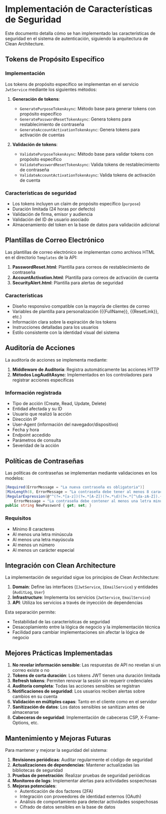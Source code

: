 # Implementación de Características de Seguridad

Este documento detalla cómo se han implementado las características de seguridad en el sistema de autenticación, siguiendo la arquitectura de Clean Architecture.

## Tokens de Propósito Específico

### Implementación

Los tokens de propósito específico se implementan en el servicio `JwtService` mediante los siguientes métodos:

1. **Generación de tokens**:
   - `GeneratePurposeTokenAsync`: Método base para generar tokens con propósito específico
   - `GeneratePasswordResetTokenAsync`: Genera tokens para restablecimiento de contraseña
   - `GenerateAccountActivationTokenAsync`: Genera tokens para activación de cuentas

2. **Validación de tokens**:
   - `ValidatePurposeTokenAsync`: Método base para validar tokens con propósito específico
   - `ValidatePasswordResetTokenAsync`: Valida tokens de restablecimiento de contraseña
   - `ValidateAccountActivationTokenAsync`: Valida tokens de activación de cuenta

### Características de seguridad

- Los tokens incluyen un claim de propósito específico (`purpose`)
- Duración limitada (24 horas por defecto)
- Validación de firma, emisor y audiencia
- Validación del ID de usuario asociado
- Almacenamiento del token en la base de datos para validación adicional

## Plantillas de Correo Electrónico

Las plantillas de correo electrónico se implementan como archivos HTML en el directorio `Templates` de la API:

1. **PasswordReset.html**: Plantilla para correos de restablecimiento de contraseña
2. **AccountActivation.html**: Plantilla para correos de activación de cuenta
3. **SecurityAlert.html**: Plantilla para alertas de seguridad

### Características

- Diseño responsivo compatible con la mayoría de clientes de correo
- Variables de plantilla para personalización ({{FullName}}, {{ResetLink}}, etc.)
- Información clara sobre la expiración de los tokens
- Instrucciones detalladas para los usuarios
- Estilo consistente con la identidad visual del sistema

## Auditoría de Acciones

La auditoría de acciones se implementa mediante:

1. **Middleware de Auditoría**: Registra automáticamente las acciones HTTP
2. **Métodos LogAuditAsync**: Implementados en los controladores para registrar acciones específicas

### Información registrada

- Tipo de acción (Create, Read, Update, Delete)
- Entidad afectada y su ID
- Usuario que realizó la acción
- Dirección IP
- User-Agent (información del navegador/dispositivo)
- Fecha y hora
- Endpoint accedido
- Parámetros de consulta
- Severidad de la acción

## Políticas de Contraseñas

Las políticas de contraseñas se implementan mediante validaciones en los modelos:

```csharp
[Required(ErrorMessage = "La nueva contraseña es obligatoria")]
[MinLength(8, ErrorMessage = "La contraseña debe tener al menos 8 caracteres")]
[RegularExpression(@"^(?=.*[a-z])(?=.*[A-Z])(?=.*\d)(?=.*[^\da-zA-Z]).{8,}$", 
    ErrorMessage = "La contraseña debe contener al menos una letra minúscula, una letra mayúscula, un número y un carácter especial")]
public string NewPassword { get; set; }
```

### Requisitos

- Mínimo 8 caracteres
- Al menos una letra minúscula
- Al menos una letra mayúscula
- Al menos un número
- Al menos un carácter especial

## Integración con Clean Architecture

La implementación de seguridad sigue los principios de Clean Architecture:

1. **Domain**: Define las interfaces (`IJwtService`, `IEmailService`) y entidades (`AuditLog`, `User`)
2. **Infrastructure**: Implementa los servicios (`JwtService`, `EmailService`)
3. **API**: Utiliza los servicios a través de inyección de dependencias

Esta separación permite:
- Testabilidad de las características de seguridad
- Desacoplamiento entre la lógica de negocio y la implementación técnica
- Facilidad para cambiar implementaciones sin afectar la lógica de negocio

## Mejores Prácticas Implementadas

1. **No revelar información sensible**: Las respuestas de API no revelan si un correo existe o no
2. **Tokens de corta duración**: Los tokens JWT tienen una duración limitada
3. **Refresh tokens**: Permiten renovar la sesión sin requerir credenciales
4. **Auditoría completa**: Todas las acciones sensibles se registran
5. **Notificaciones de seguridad**: Los usuarios reciben alertas sobre cambios en su cuenta
6. **Validación en múltiples capas**: Tanto en el cliente como en el servidor
7. **Sanitización de datos**: Los datos sensibles se sanitizan antes de almacenarse
8. **Cabeceras de seguridad**: Implementación de cabeceras CSP, X-Frame-Options, etc.

## Mantenimiento y Mejoras Futuras

Para mantener y mejorar la seguridad del sistema:

1. **Revisiones periódicas**: Auditar regularmente el código de seguridad
2. **Actualizaciones de dependencias**: Mantener actualizadas las bibliotecas de seguridad
3. **Pruebas de penetración**: Realizar pruebas de seguridad periódicas
4. **Monitoreo de logs**: Implementar alertas para actividades sospechosas
5. **Mejoras potenciales**:
   - Autenticación de dos factores (2FA)
   - Integración con proveedores de identidad externos (OAuth)
   - Análisis de comportamiento para detectar actividades sospechosas
   - Cifrado de datos sensibles en la base de datos
